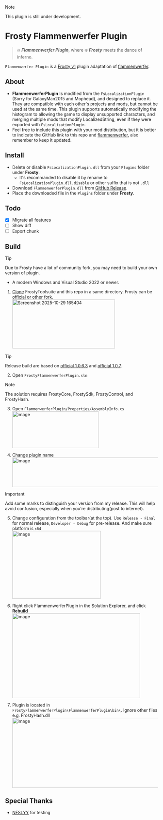 > [!NOTE]
> This plugin is still under development.  
  
  
# Frosty Flammenwerfer Plugin
> 🔥 ***Flammenwerfer Plugin***, where ❄️ ***Frosty*** meets the dance of inferno.

`Flammenwerfer Plugin` is a [Frosty v1](https://github.com/CadeEvs/FrostyToolsuite) plugin adaptation of [flammenwerfer](https://github.com/BF1CHS/flammenwerfer/).

## About
- **FlammenwerferPlugin** Is modified from the `FsLocalizationPlugin` (Sorry for GalaxyMan2015 and Mophead), and designed to replace it. They are compatible with each other's projects and mods, but cannot be used at the same time. This plugin supports automatically modifying the histogram to allowing the game to display unsupported characters, and merging multiple mods that modify LocalizedString, even if they were exported with `FsLocalizationPlugin`.
- Feel free to include this plugin with your mod distribution, but it is better to indicate the GitHub link to this repo and [flammenwerfer](https://github.com/BF1CHS/flammenwerfer/), also remember to keep it updated.

## Install
- Delete or disable `FsLocalizationPlugin.dll` from your `Plugins` folder under **Frosty**.
  - It's recommanded to disable it by rename to `FsLocalizationPlugin.dll.disable` or other suffix that is not `.dll`
- Download `FlammenwerferPlugin.dll` from [GitHub Release](https://github.com/shoushou1106/FrostyFlammenwerferPlugin/releases).
- Place the downloaded file in the `Plugins` folder under **Frosty**.

## Todo
- [x] Migrate all features
- [ ] Show diff
- [ ] Export chunk

## Build
> [!TIP]
> Due to Frosty have a lot of community fork, you may need to build your own version of plugin.

- A modern Windows and Visual Studio 2022 or newer.
1. [Clone](https://docs.github.com/repositories/creating-and-managing-repositories/cloning-a-repository) FrostyToolsuite and this repo in a same directory. Frosty can be [official](https://github.com/CadeEvs/FrostyToolsuite) or other fork.<br><img width="338" height="161" alt="Screenshot 2025-10-29 165404" src="https://github.com/user-attachments/assets/e14bcc7e-78be-458b-84ca-dfb9f951928d" />

> [!TIP]
> Release build are based on [official 1.0.6.3](https://github.com/CadeEvs/FrostyToolsuite/tree/1.0.6.3) and [official 1.0.7](https://github.com/CadeEvs/FrostyToolsuite/tree/1.0.7).

2. Open `FrostyFlammenwerferPlugin.sln`

> [!NOTE]
> The solution requires FrostyCore, FrostySdk, FrostyControl, and FrostyHash.

3. Open `FlammenwerferPlugin/Properties/AssemblyInfo.cs`<br><img width="284" height="121" alt="image" src="https://github.com/user-attachments/assets/fe3a83a0-18cd-40e7-b1d9-c9c876ef8ded" />

4. Change plugin name<br><img width="843" height="97" alt="image" src="https://github.com/user-attachments/assets/768471c6-d9f7-495a-aa92-1c7539b7e22d" />

> [!IMPORTANT]
> Add some marks to distinguish your version from my release. This will help avoid confusion, especially when you're distributing(post to internet).

5. Change configuration from the toolbar(at the top). Use `Release - Final` for normal release, `Developer - Debug` for pre-release. And make sure platform is `x64`<br><img width="291" height="223" alt="image" src="https://github.com/user-attachments/assets/225875ef-d5c2-469d-b84e-aca02befafb6" />

6. Right click FlammenwerferPlugin in the Solution Explorer, and click **Rebuild** <br><img width="421" height="278" alt="image" src="https://github.com/user-attachments/assets/a549fba5-2ff7-49ac-96b2-4f75c9aa449d" />

7. Plugin is located in `FrostyFlammenwerferPlugin\FlammenwerferPlugin\bin\`. Ignore other files e.g. FrostyHash.dll<br><img width="531" height="230" alt="image" src="https://github.com/user-attachments/assets/3c286c81-6036-4576-95fe-f30a4f9f8440" />


## Special Thanks
- [NFSLYY](https://space.bilibili.com/14734025) for testing

